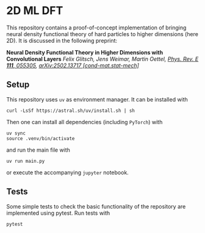 # 2D ML DFT

This repository contains a proof-of-concept implementation of bringing neural density functional theory of hard particles to higher dimensions (here 2D). It is discussed in the following preprint:

**Neural Density Functional Theory in Higher Dimensions with Convolutional Layers**
*Felix Glitsch, Jens Weimar, Martin Oettel, [Phys. Rev. E **111**, 055305](https://doi.org/10.1103/PhysRevE.111.055305), [arXiv:2502.13717 [cond-mat.stat-mech]](https://arxiv.org/abs/2502.13717)*

## Setup

This repository uses `uv` as environment manager. It can be installed with

```text
curl -LsSf https://astral.sh/uv/install.sh | sh
```

Then one can install all dependencies (including `PyTorch`) with

```text
uv sync
source .venv/bin/activate
```

and run the main file with

```text
uv run main.py
```

or execute the accompanying `jupyter` notebook.

## Tests

Some simple tests to check the basic functionality of the repository are implemented using pytest.
Run tests with

```text
pytest
```
